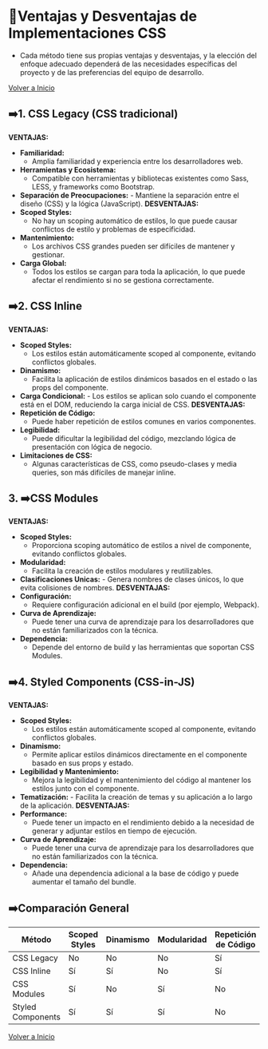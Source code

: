 # 🎯Ventajas y Desventajas de Implementaciones CSS

- Cada método tiene sus propias ventajas y desventajas, y la elección del enfoque adecuado dependerá de las necesidades específicas del proyecto y de las preferencias del equipo de desarrollo.

[Volver a Inicio](../../README.md)

## ➡️1. CSS Legacy (CSS tradicional)

**VENTAJAS:**

- **Familiaridad:**
  - Amplia familiaridad y experiencia entre los desarrolladores web.
- **Herramientas y Ecosistema:**
  - Compatible con herramientas y bibliotecas existentes como Sass, LESS, y frameworks como Bootstrap.
- **Separación de Preocupaciones:** - Mantiene la separación entre el diseño (CSS) y la lógica (JavaScript).
  **DESVENTAJAS:**
- **Scoped Styles:**
  - No hay un scoping automático de estilos, lo que puede causar conflictos de estilo y problemas de especificidad.
- **Mantenimiento:**
  - Los archivos CSS grandes pueden ser difíciles de mantener y gestionar.
- **Carga Global:**
  - Todos los estilos se cargan para toda la aplicación, lo que puede afectar el rendimiento si no se gestiona correctamente.

## ➡️2. CSS Inline

**VENTAJAS:**

- **Scoped Styles:**
  - Los estilos están automáticamente scoped al componente, evitando conflictos globales.
- **Dinamismo:**
  - Facilita la aplicación de estilos dinámicos basados en el estado o las props del componente.
- **Carga Condicional:** - Los estilos se aplican solo cuando el componente está en el DOM, reduciendo la carga inicial de CSS.
  **DESVENTAJAS:**
- **Repetición de Código:**
  - Puede haber repetición de estilos comunes en varios componentes.
- **Legibilidad:**
  - Puede dificultar la legibilidad del código, mezclando lógica de presentación con lógica de negocio.
- **Limitaciones de CSS:**
  - Algunas características de CSS, como pseudo-clases y media queries, son más difíciles de manejar inline.

## 3. ➡️CSS Modules

**VENTAJAS:**

- **Scoped Styles:**
  - Proporciona scoping automático de estilos a nivel de componente, evitando conflictos globales.
- **Modularidad:**
  - Facilita la creación de estilos modulares y reutilizables.
- **Clasificaciones Unicas:** - Genera nombres de clases únicos, lo que evita colisiones de nombres.
  **DESVENTAJAS:**
- **Configuración:**
  - Requiere configuración adicional en el build (por ejemplo, Webpack).
- **Curva de Aprendizaje:**
  - Puede tener una curva de aprendizaje para los desarrolladores que no están familiarizados con la técnica.
- **Dependencia:**
  - Depende del entorno de build y las herramientas que soportan CSS Modules.

## ➡️4. Styled Components (CSS-in-JS)

**VENTAJAS:**

- **Scoped Styles:**
  - Los estilos están automáticamente scoped al componente, evitando conflictos globales.
- **Dinamismo:**
  - Permite aplicar estilos dinámicos directamente en el componente basado en sus props y estado.
- **Legibilidad y Mantenimiento:**
  - Mejora la legibilidad y el mantenimiento del código al mantener los estilos junto con el componente.
- **Tematización:** - Facilita la creación de temas y su aplicación a lo largo de la aplicación.
  **DESVENTAJAS:**
- **Performance:**
  - Puede tener un impacto en el rendimiento debido a la necesidad de generar y adjuntar estilos en tiempo de ejecución.
- **Curva de Aprendizaje:**
  - Puede tener una curva de aprendizaje para los desarrolladores que no están familiarizados con la técnica.
- **Dependencia:**
  - Añade una dependencia adicional a la base de código y puede aumentar el tamaño del bundle.

## ➡️Comparación General

| Método            | Scoped Styles | Dinamismo | Modularidad | Repetición de Código | Curva de Aprendizaje | Rendimiento | Herramientas y Ecosistema |
| ----------------- | ------------- | --------- | ----------- | -------------------- | -------------------- | ----------- | ------------------------- |
| CSS Legacy        | No            | No        | No          | Sí                   | Baja                 | Bueno       | Alta                      |
| CSS Inline        | Sí            | Sí        | No          | Sí                   | Baja                 | Bueno       | Baja                      |
| CSS Modules       | Sí            | No        | Sí          | No                   | Media                | Bueno       | Media                     |
| Styled Components | Sí            | Sí        | Sí          | No                   | Media/Alta           | Regular     | Alta                      |

[Volver a Inicio](../../README.md)